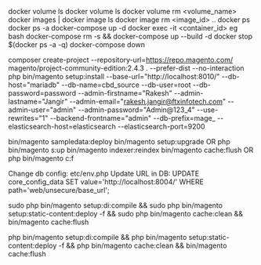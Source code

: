 docker volume ls
docker volume ls
docker volume rm <volume_name>
docker images | docker image ls
docker image rm <image_id> ..
docker ps
docker ps -a
docker-compose up -d
docker exec -it <container_id> <command> eg bash
docker-compose rm -s && docker-compose up --build -d
docker stop $(docker ps -a -q)
docker-compose down

composer create-project --repository-url=https://repo.magento.com/ magento/project-community-edition:2.4.3 . --prefer-dist --no-interaction
php bin/magento setup:install --base-url="http://localhost:8010/" --db-host="mariadb" --db-name=cbd_source --db-user=root --db-password=password --admin-firstname="Rakesh" --admin-lastname="Jangir" --admin-email="rakesh.jangir@ftxinfotech.com" --admin-user="admin" --admin-password="Admin@123_4" --use-rewrites="1" --backend-frontname="admin" --db-prefix=mage_ --elasticsearch-host=elasticsearch --elasticsearch-port=9200

bin/magento sampledata:deploy
bin/magento setup:upgrade   OR  php bin/magento s:up
bin/magento indexer:reindex
bin/magento cache:flush     OR  php bin/magento c:f

Change db config: etc/env.php
Update URL in DB:
    UPDATE core_config_data SET value='http://localhost:8004/' WHERE path='web/unsecure/base_url';

sudo php bin/magento setup:di:compile && sudo php bin/magento setup:static-content:deploy -f && sudo php bin/magento cache:clean && bin/magento cache:flush

php bin/magento setup:di:compile && php bin/magento setup:static-content:deploy -f && php bin/magento cache:clean && bin/magento cache:flush
